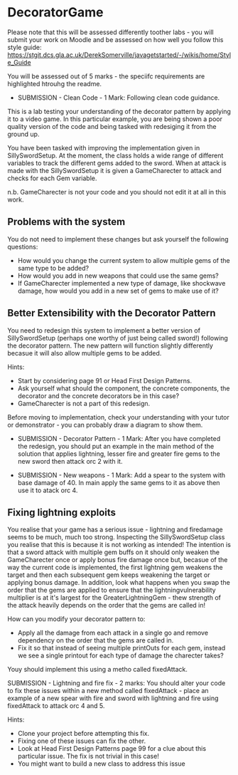 # DecoratorGame
Please note that this will be assessed differently toother labs - you will submit your work on Moodle and be assessed on how well you follow this style guide:
https://stgit.dcs.gla.ac.uk/DerekSomerville/javagetstarted/-/wikis/home/Style_Guide

You will be assessed out of 5 marks - the speciifc requirements are highlighted htrouhg the readme.

* SUBMISSION - Clean Code - 1 Mark: Following clean code guidance.


This is a lab testing your understanding of the decorator pattern by applying it to a video game. In this particular example, you are being shown a poor quality version of the code and being tasked with redesiging it from the ground up. 

You have been tasked with improving the implementation given in SillySwordSetup. At the moment, the class holds a wide range of different variables to track the different gems added to the sword. When at attack is made with the SillySwordSetup it is given a GameCharecter to attack and checks for each Gem variable.

n.b. GameCharecter is not your code and you should not edit it at all in this work.

## Problems with the system
You do not need to implement these changes but ask yourself the following questions:
* How would you change the current system to allow multiple gems of the same type to be added?
* How would you add in new weapons that could use the same gems?
* If GameCharecter implemented a new type of damage, like shockwave damage, how would you add in a new set of gems to make use of it?


## Better Extensibility with the Decorator Pattern
You need to redesign this system to implement a better version of SillySwordSetup (perhaps one worthy of just being called sword!) following the decorator pattern. The new pattern will function slightly differently becasue it will also allow multiple gems to be added. 

Hints:
* Start by considering page 91 or Head First Design Patterns. 
* Ask yourself what should the component, the concrete components, the decorator and the concrete decorators be in this case?
* GameCharecter is not a part of this redesign.

Before moving to implementation, check your understanding with your tutor or demonstrator - you can probably draw a diagram to show them.


* SUBMISSION - Decorator Pattern - 1 Mark: After you have completed the redesign, you should put an example in the main method of the solution that applies lightning, lesser fire and greater fire gems to the new sword then attack orc 2 with it.

* SUBMISSION - New weapons - 1 Mark: Add a spear to the system with base damage of 40. In main apply the same gems to it as above then use it to atack orc 4.  

## Fixing lightning exploits

You realise that your game has a serious issue - lightning and firedamage seems to be much, much too strong. Inspecting the SillySwordSetup class you realise that this is because it is not working as intended! The intention is that a sword attack with multiple gem buffs on it should only weaken the GameCharecter once or apply bonus fire damage once but, becasue of the way the current code is implemented, the first lightning gem weakens the target and then each subsequent gem keeps weakening the target or applying bonus damage. In addition, look what happens when you swap the order that the gems are applied to ensure that the lightningvulnerability multiplier is at it's largest for the GreaterLightningGem - thew strength of the attack heavily depends on the order that the gems are called in!

How can you modify your decorator pattern to:
* Apply all the damage from each attack in a single go and remove dependency on the order that the gems are called in. 
* Fix it so that instead of seeing multiple printOuts for each gem, instead we see a single printout for each type of damage the charecter takes?

Youy should implement this using a metho called fixedAttack.

SUBMISSION - Lightning and fire fix - 2 marks: You should alter your code to fix these issues within a new method called fixedAttack - place an example of a new spear with fire and sword with lightning and fire using fixedAttack to attack orc 4 and 5. 



Hints:
* Clone your project before attempting this fix.
* Fixing one of these issues can fix the other.
* Look at Head First Design Patterns page 99 for a clue about this particular issue. The fix is not trivial in this case!
* You might want to build a new class to address this issue

